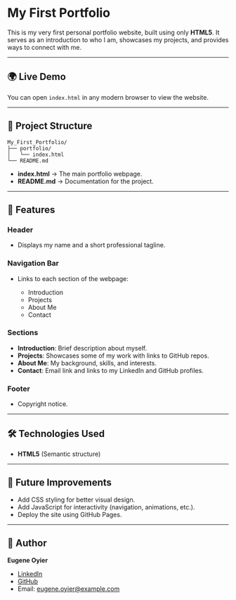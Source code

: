 # My First Portfolio

This is my very first personal portfolio website, built using only **HTML5**.
It serves as an introduction to who I am, showcases my projects, and provides ways to connect with me.

---

## 🌍 Live Demo

You can open `index.html` in any modern browser to view the website.

---

## 📂 Project Structure

```
My_First_Portfolio/
├── portfolio/
│   └── index.html
└── README.md
```

* **index.html** → The main portfolio webpage.
* **README.md** → Documentation for the project.

---

## 📖 Features

### Header

* Displays my name and a short professional tagline.

### Navigation Bar

* Links to each section of the webpage:

  * Introduction
  * Projects
  * About Me
  * Contact

### Sections

* **Introduction**: Brief description about myself.
* **Projects**: Showcases some of my work with links to GitHub repos.
* **About Me**: My background, skills, and interests.
* **Contact**: Email link and links to my LinkedIn and GitHub profiles.

### Footer

* Copyright notice.

---

## 🛠️ Technologies Used

* **HTML5** (Semantic structure)

---

## 📌 Future Improvements

* Add CSS styling for better visual design.
* Add JavaScript for interactivity (navigation, animations, etc.).
* Deploy the site using GitHub Pages.

---

## 👤 Author

**Eugene Oyier**

* [LinkedIn](https://www.linkedin.com/in/eugeneoyier)
* [GitHub](https://github.com/eugeneoyier)
* Email: [eugene.oyier@example.com](mailto:eugene.oyier@example.com)
